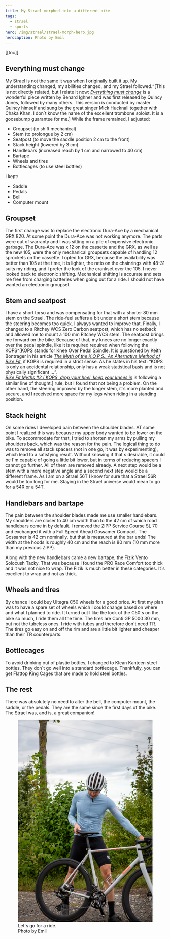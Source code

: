 ```yaml
---
title: My Strael morphed into a different bike
tags:
  - strael
  - sports
hero: /img/strael/strael-morph-hero.jpg
herocaption: Photo by Emil
---
```


[[toc]]

## Everything must change

My Strael is not the same it was [when I originally built it up](/2022-04-14-fairlight-strael-build-log/). My understanding changed, my abilities changed, and my Strael followed.^[This is not directly related, but I relate it now: [<cite>Everything must change</cite>](https://youtu.be/zoLFxzNK4Lk?si=b_JYC-uS-U0JjdXF) is a wonderful piece written by Benard Ighner and was first released by Quincy Jones, followed by many others. This version is conducted by master Quincy himself and sung by the great singer Mick Hucknall together with Chaka Khan. I don´t know the name of the excellent trombone soloist. It is a goosebump guarantee for me.] While the frame remained, I adjusted:

- Groupset (to shift mechanical)
- Stem (to prolongue by 2 cm)
- Seatpost (to move the saddle position 2 cm to the front)
- Stack height (lowered by 3 cm)
- Handlebars (increased reach by 1 cm and narrowed to 40 cm)
- Bartape
- Wheels and tires
- Bottlecages (to use steel bottles)

I kept:

- Saddle
- Pedals
- Bell
- Computer mount

## Groupset

The first change was to replace the electronic Dura-Ace by a mechanical GRX 820. At some point the Dura-Ace was not working anymore. The parts were out of warranty and I was sitting on a pile of expensive electronic garbage. The Dura-Ace was x 12 on the cassette and the GRX, as well as the new 105, were the only mechanical groupsets capable of handling 12 sprockets on the cassette. I opted for GRX, because the availability was better than 105 at the time, it is lighter, the ratio on the chainrings with 48-31 suits my riding, and I prefer the look of the crankset over the 105. I never looked back to electronic shifting. Mechanical shifting is accurate and sets me free from charging batteries when going out for a ride. I should not have wanted an electronic groupset.

## Stem and seatpost

I have a short torso and was compensating for that with a shorter 80 mm stem on the Strael. The ride-feel suffers a bit under a short stem because the steering becomes too quick. I always wanted to improve that. Finally, I changed to a Ritchey WCS Zero Carbon seatpost, which has no setback and allowed me to mount a 100 mm Ritchey WCS stem. The seatpost brings me forward on the bike. Because of that, my knees are no longer exactly over the pedal spindle, like it is required required when following the <abbr>KOPS</abbr>^[<abbr>KOPS</abbr> stands for Knee Over Pedal Spindle. It is questioned by Keith Bontrager in his article [<cite>The Myth of the K.O.P.S., An Alternative Method of Bike Fit</cite>](https://www.sheldonbrown.com/kops.html), if <abbr>KOPS</abbr> is required in a strict sense. As he states in his text: <q>KOPS is only an accidental relationship, only has a weak statistical basis and is not physically significant …</q>.<br>[<cite> Bike Fit Myths #2 | KOPS, drop your heel, keep your knees in</cite>](https://youtu.be/dRo5vmJWWhw?si=cJylhR_GvYX0tAoF) is following a similar line of thought.] rule, but I found that not being a problem. On the other hand, the steering improved by the longer stem, it´s more planted and secure, and I received more space for my legs when riding in a standing position.

## Stack height

On some rides I developed pain between the shoulder blades. AT some point I realized this was because my upper body wanted to be lower on the bike. To accommodate for that, I tried to shorten my arms by pulling my shoulders back, which was the reason for the pain. The logical thing to do was to remove all stack spacers (not in one go, it was by experimenting), which lead to a satisfying result. Without knowing if that´s desirable, it could be I´m capable of going a little bit lower, but in terms of reducing spacers I cannot go further. All of them are removed already. A next step would be a stem with a more negative angle and a second next step would be a different frame. As I am on a Strael 56T I know for sure that a Strael 56R would be too long for me. Staying in the Strael universe would mean to go for a 54R or a 54T.

## Handlebars and bartape

The pain between the shoulder blades made me use smaller handlebars. My shoulders are closer to 40 cm width than to the 42 cm of which road handlebars come in by default. I removed the ZIPP Service Course SL 70 and exchanged it with a Full Speed Ahead Gossamer Compact. The Gossamer is 42 cm nominally, but that is measured at the bar ends! The width at the hoods is roughly 40 cm and the reach is 80 mm (10 mm more than my previous ZIPP).

Along with the new handlebars came a new bartape, the Fizik Vento Solocush Tacky. That was because I found the PRO Race Comfort too thick and it was not nice to wrap. The Fizik is much better in these categories. It´s excellent to wrap and not as thick.

## Wheels and tires

By chance I could buy Ultegra C50 wheels for a good price. At first my plan was to have a spare set of wheels which I could change based on where and what I planned to ride. It turned out I like the look of the C50´s on the bike so much, I ride them all the time. The tires are Conti GP 5000 30 mm, but not the tubeless ones. I ride with tubes and therefore don´t need TR. The tires go easy on and off the rim and are a little bit lighter and cheaper than their TR counterparts.

## Bottlecages

To avoid drinking out of plastic bottles, I changed to Klean Kanteen steel bottles. They don´t go well into a standard bottlecage. Thankfully, you can get Flattop King Cages that are made to hold steel bottles.

## The rest

There was absolutely no need to alter the bell, the computer mount, the saddle, or the pedals. They are the same since the first days of the bike. The Strael was, and is, a great companion!

<figure>
<img src="/img/strael/leave-for-a-ride.jpg">
<figcaption>Let´s go for a ride.<br>Photo by Emil</figcaption>
</figure>
